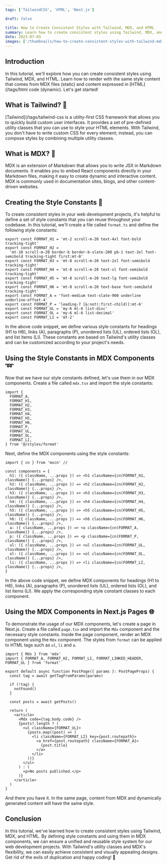 ```yaml
---
tags: ['TailwindCSS', 'HTML', 'Next.js']

draft: false

title: How to Create Consistent Styles with Tailwind, MDX, and HTML
summary: Learn how to create consistent styles using Tailwind, MDX, and HTML. This tutorial provides instructions for using the same styles in MDX and HTML content.
date: 2023-07-03
images: ['/thumbnails/how-to-create-consistent-styles-with-tailwind-mdx-and-html.png']
---
```


## Introduction

In this tutorial, we'll explore how you can create consistent styles using Tailwind, MDX, and HTML. Learn how to render with the same style content that comes from MDX files (static) and content expressed in [HTML](/tags/html code (dynamic). Let's get started!

## What is Tailwind? 🎨

[Tailwind](/tags/tailwind-css is a utility-first CSS framework that allows you to quickly build custom user interfaces. It provides a set of pre-defined utility classes that you can use to style your HTML elements. With Tailwind, you don't have to write custom CSS for every element; instead, you can compose styles by combining multiple utility classes.

## What is MDX? 📝

MDX is an extension of Markdown that allows you to write JSX in Markdown documents. It enables you to embed React components directly in your Markdown files, making it easy to create dynamic and interactive content. MDX is commonly used in documentation sites, blogs, and other content-driven websites.

## Creating the Style Constants 🎨

To create consistent styles in your web development projects, it's helpful to define a set of style constants that you can reuse throughout your codebase. In this tutorial, we'll create a file called `format.ts` and define the following style constants:

```tsx
export const FORMAT_H1 = 'mt-2 scroll-m-20 text-4xl font-bold tracking-tight'
export const FORMAT_H2 =
  'mt-10 scroll-m-20 border-b border-b-slate-200 pb-1 text-3xl font-semibold tracking-tight first:mt-0'
export const FORMAT_H3 = 'mt-8 scroll-m-20 text-2xl font-semibold tracking-tight'
export const FORMAT_H4 = 'mt-8 scroll-m-20 text-xl font-semibold tracking-tight'
export const FORMAT_H5 = 'mt-8 scroll-m-20 text-lg font-semibold tracking-tight'
export const FORMAT_H6 = 'mt-8 scroll-m-20 text-base font-semibold tracking-tight'
export const FORMAT_A = 'font-medium text-slate-900 underline underline-offset-4'
export const FORMAT_P = 'leading-7 [&:not(:first-child)]:mt-6'
export const FORMAT_UL = 'my-6 ml-6 list-disc'
export const FORMAT_OL = 'my-6 ml-6 list-decimal'
export const FORMAT_LI = 'mt-2'
```

In the above code snippet, we define various style constants for headings (H1 to H6), links (A), paragraphs (P), unordered lists (UL), ordered lists (OL), and list items (LI). These constants are based on Tailwind's utility classes and can be customized according to your project's needs.

## Using the Style Constants in MDX Components ➿

Now that we have our style constants defined, let's use them in our MDX components. Create a file called `mdx.tsx` and import the style constants:

```tsx
import {
  FORMAT_A,
  FORMAT_H1,
  FORMAT_H2,
  FORMAT_H3,
  FORMAT_H4,
  FORMAT_H5,
  FORMAT_H6,
  FORMAT_P,
  FORMAT_UL,
  FORMAT_OL,
  FORMAT_LI,
} from '@/styles/format'
```

Next, define the MDX components using the style constants:

```tsx
import { cn } from 'mxcn' //

const components = {
  h1: ({ className, ...props }) => <h1 className={cn(FORMAT_H1, className)} {...props} />,
  h2: ({ className, ...props }) => <h2 className={cn(FORMAT_H2, className)} {...props} />,
  h3: ({ className, ...props }) => <h3 className={cn(FORMAT_H3, className)} {...props} />,
  h4: ({ className, ...props }) => <h4 className={cn(FORMAT_H4, className)} {...props} />,
  h5: ({ className, ...props }) => <h5 className={cn(FORMAT_H5, className)} {...props} />,
  h6: ({ className, ...props }) => <h6 className={cn(FORMAT_H6, className)} {...props} />,
  a: ({ className, ...props }) => <a className={cn(FORMAT_A, className)} {...props} />,
  p: ({ className, ...props }) => <p className={cn(FORMAT_P, className)} {...props} />,
  ul: ({ className, ...props }) => <ul className={cn(FORMAT_UL, className)} {...props} />,
  ol: ({ className, ...props }) => <ol className={cn(FORMAT_OL, className)} {...props} />,
  li: ({ className, ...props }) => <li className={cn(FORMAT_LI, className)} {...props} />,
}
```

In the above code snippet, we define MDX components for headings (H1 to H6), links (A), paragraphs (P), unordered lists (UL), ordered lists (OL), and list items (LI). We apply the corresponding style constant classes to each component.

## Using the MDX Components in Next.js Pages 🌐

To demonstrate the usage of our MDX components, let's create a page in Next.js. Create a file called `page.tsx` and import the `Mdx` component and the necessary style constants. Inside the page component, render an MDX component using the `Mdx` component. The styles from `format` can be applied to HTML tags such as `ul`, `li` and `a`.

```tsx
import { Mdx } from 'mdx'
import { FORMAT_A, FORMAT_H2, FORMAT_LI, FORMAT_LINKED_HEADER, FORMAT_UL } from 'format'

export default async function PostPage({ params }: PostPageProps) {
  const tag = await getTagFromParams(params)

  if (!tag) {
    notFound()
  }

  const posts = await getPosts()

  return (
    <article>
      <Mdx code={tag.body.code} />
      {posts?.length ? (
        <ul className={FORMAT_UL}>
          {posts.map((post) => (
            <li className={FORMAT_LI} key={post.routepath}>
              <a href={post.routepath} className={FORMAT_A}>
                {post.title}
              </a>
            </li>
          ))}
        </ul>
      ) : (
        <p>No posts published.</p>
      )}
    </article>
  )
}
```

And there you have it. In the same page, content from MDX and dynamically generated content will have the same style.

## Conclusion

In this tutorial, we've learned how to create consistent styles using Tailwind, MDX, and HTML. By defining style constants and using them in MDX components, we can ensure a unified and reusable style system for our web development projects. With Tailwind's utility classes and MDX's flexibility, we can easily achieve consistent and visually appealing designs. Get rid of the evils of duplication and happy coding! 🚀
